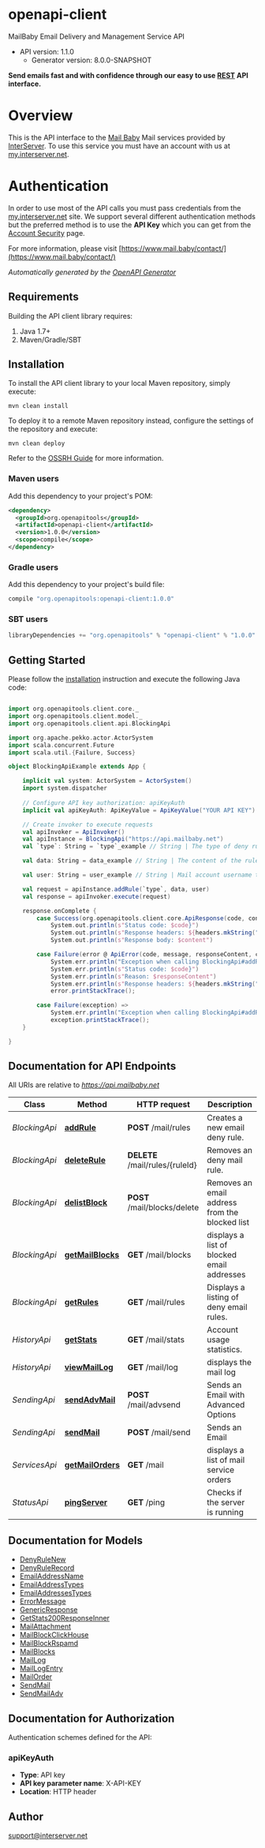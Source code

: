 # openapi-client

MailBaby Email Delivery and Management Service API
- API version: 1.1.0
  - Generator version: 8.0.0-SNAPSHOT

**Send emails fast and with confidence through our easy to use [REST](https://en.wikipedia.org/wiki/Representational_state_transfer) API interface.**
# Overview
This is the API interface to the [Mail Baby](https//mail.baby/) Mail services provided by [InterServer](https://www.interserver.net). To use this service you must have an account with us at [my.interserver.net](https://my.interserver.net).
# Authentication
In order to use most of the API calls you must pass credentials from the [my.interserver.net](https://my.interserver.net/) site.
We support several different authentication methods but the preferred method is to use the **API Key** which you can get from the [Account Security](https://my.interserver.net/account_security) page.


  For more information, please visit [https://www.mail.baby/contact/](https://www.mail.baby/contact/)

*Automatically generated by the [OpenAPI Generator](https://openapi-generator.tech)*

## Requirements

Building the API client library requires:
1. Java 1.7+
2. Maven/Gradle/SBT

## Installation

To install the API client library to your local Maven repository, simply execute:

```shell
mvn clean install
```

To deploy it to a remote Maven repository instead, configure the settings of the repository and execute:

```shell
mvn clean deploy
```

Refer to the [OSSRH Guide](http://central.sonatype.org/pages/ossrh-guide.html) for more information.

### Maven users

Add this dependency to your project's POM:

```xml
<dependency>
  <groupId>org.openapitools</groupId>
  <artifactId>openapi-client</artifactId>
  <version>1.0.0</version>
  <scope>compile</scope>
</dependency>
```

### Gradle users

Add this dependency to your project's build file:

```groovy
compile "org.openapitools:openapi-client:1.0.0"
```

### SBT users

```scala
libraryDependencies += "org.openapitools" % "openapi-client" % "1.0.0"
```

## Getting Started

Please follow the [installation](#installation) instruction and execute the following Java code:

```scala

import org.openapitools.client.core._
import org.openapitools.client.model._
import org.openapitools.client.api.BlockingApi

import org.apache.pekko.actor.ActorSystem
import scala.concurrent.Future
import scala.util.{Failure, Success}

object BlockingApiExample extends App {

    implicit val system: ActorSystem = ActorSystem()
    import system.dispatcher
    
    // Configure API key authorization: apiKeyAuth
    implicit val apiKeyAuth: ApiKeyValue = ApiKeyValue("YOUR API KEY")

    // Create invoker to execute requests
    val apiInvoker = ApiInvoker()
    val apiInstance = BlockingApi("https://api.mailbaby.net")
    val `type`: String = `type`_example // String | The type of deny rule.

    val data: String = data_example // String | The content of the rule.  If a domain type rule then an example would be google.com. For a begins with type an example would be msgid-.  For the email typer an example would be user@server.com.

    val user: String = user_example // String | Mail account username that will be tied to this rule.  If not specified the first active mail order will be used.

    val request = apiInstance.addRule(`type`, data, user)
    val response = apiInvoker.execute(request)

    response.onComplete {
        case Success(org.openapitools.client.core.ApiResponse(code, content, headers)) =>
            System.out.println(s"Status code: $code}")
            System.out.println(s"Response headers: ${headers.mkString(", ")}")
            System.out.println(s"Response body: $content")

        case Failure(error @ ApiError(code, message, responseContent, cause, headers)) =>
            System.err.println("Exception when calling BlockingApi#addRule")
            System.err.println(s"Status code: $code}")
            System.err.println(s"Reason: $responseContent")
            System.err.println(s"Response headers: ${headers.mkString(", ")}")
            error.printStackTrace();

        case Failure(exception) =>
            System.err.println("Exception when calling BlockingApi#addRule")
            exception.printStackTrace();
    }

}

```

## Documentation for API Endpoints

All URIs are relative to *https://api.mailbaby.net*

Class | Method | HTTP request | Description
------------ | ------------- | ------------- | -------------
*BlockingApi* | [**addRule**](docs/BlockingApi.md#addRule) | **POST** /mail/rules | Creates a new email deny rule.
*BlockingApi* | [**deleteRule**](docs/BlockingApi.md#deleteRule) | **DELETE** /mail/rules/{ruleId} | Removes an deny mail rule.
*BlockingApi* | [**delistBlock**](docs/BlockingApi.md#delistBlock) | **POST** /mail/blocks/delete | Removes an email address from the blocked list
*BlockingApi* | [**getMailBlocks**](docs/BlockingApi.md#getMailBlocks) | **GET** /mail/blocks | displays a list of blocked email addresses
*BlockingApi* | [**getRules**](docs/BlockingApi.md#getRules) | **GET** /mail/rules | Displays a listing of deny email rules.
*HistoryApi* | [**getStats**](docs/HistoryApi.md#getStats) | **GET** /mail/stats | Account usage statistics.
*HistoryApi* | [**viewMailLog**](docs/HistoryApi.md#viewMailLog) | **GET** /mail/log | displays the mail log
*SendingApi* | [**sendAdvMail**](docs/SendingApi.md#sendAdvMail) | **POST** /mail/advsend | Sends an Email with Advanced Options
*SendingApi* | [**sendMail**](docs/SendingApi.md#sendMail) | **POST** /mail/send | Sends an Email
*ServicesApi* | [**getMailOrders**](docs/ServicesApi.md#getMailOrders) | **GET** /mail | displays a list of mail service orders
*StatusApi* | [**pingServer**](docs/StatusApi.md#pingServer) | **GET** /ping | Checks if the server is running


## Documentation for Models

 - [DenyRuleNew](docs/DenyRuleNew.md)
 - [DenyRuleRecord](docs/DenyRuleRecord.md)
 - [EmailAddressName](docs/EmailAddressName.md)
 - [EmailAddressTypes](docs/EmailAddressTypes.md)
 - [EmailAddressesTypes](docs/EmailAddressesTypes.md)
 - [ErrorMessage](docs/ErrorMessage.md)
 - [GenericResponse](docs/GenericResponse.md)
 - [GetStats200ResponseInner](docs/GetStats200ResponseInner.md)
 - [MailAttachment](docs/MailAttachment.md)
 - [MailBlockClickHouse](docs/MailBlockClickHouse.md)
 - [MailBlockRspamd](docs/MailBlockRspamd.md)
 - [MailBlocks](docs/MailBlocks.md)
 - [MailLog](docs/MailLog.md)
 - [MailLogEntry](docs/MailLogEntry.md)
 - [MailOrder](docs/MailOrder.md)
 - [SendMail](docs/SendMail.md)
 - [SendMailAdv](docs/SendMailAdv.md)


<a id="documentation-for-authorization"></a>
## Documentation for Authorization


Authentication schemes defined for the API:
<a id="apiKeyAuth"></a>
### apiKeyAuth

- **Type**: API key
- **API key parameter name**: X-API-KEY
- **Location**: HTTP header


## Author

support@interserver.net

